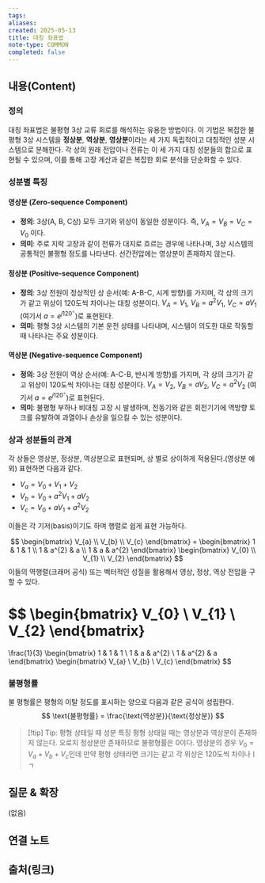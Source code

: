```yaml
---
tags:
aliases: 
created: 2025-05-13
title: 대칭 좌표법
note-type: COMMON
completed: false
---
```


## 내용(Content)
### 정의
대칭 좌표법은 불평형 3상 교류 회로를 해석하는 유용한 방법이다. 이 기법은 복잡한 불평형 3상 시스템을 **정상분**, **역상분**, **영상분**이라는 세 가지 독립적이고 대칭적인 성분 시스템으로 분해한다. 각 상의 원래 전압이나 전류는 이 세 가지 대칭 성분들의 합으로 표현될 수 있으며, 이를 통해 고장 계산과 같은 복잡한 회로 분석을 단순화할 수 있다.

### 성분별 특징
#### 영상분 (Zero-sequence Component)
*   **정의**: 3상(A, B, C상) 모두 크기와 위상이 동일한 성분이다. 즉, $V_A = V_B = V_C = V_0$ 이다.
*   **의미**: 주로 지락 고장과 같이 전류가 대지로 흐르는 경우에 나타나며, 3상 시스템의 공통적인 불평형 정도를 나타낸다. 선간전압에는 영상분이 존재하지 않는다.
#### 정상분 (Positive-sequence Component)
*   **정의**: 3상 전원이 정상적인 상 순서(예: A-B-C, 시계 방향)를 가지며, 각 상의 크기가 같고 위상이 120도씩 차이나는 대칭 성분이다. $V_A = V_1$, $V_B = a^2V_1$, $V_C = aV_1$ (여기서 $a = e^{j120^\circ}$)로 표현된다.
*   **의미**: 평형 3상 시스템의 기본 운전 상태를 나타내며, 시스템이 의도한 대로 작동할 때 나타나는 주요 성분이다.
#### 역상분 (Negative-sequence Component)
*   **정의**: 3상 전원이 역상 순서(예: A-C-B, 반시계 방향)를 가지며, 각 상의 크기가 같고 위상이 120도씩 차이나는 대칭 성분이다. $V_A = V_2$, $V_B = aV_2$, $V_C = a^2V_2$ (여기서 $a = e^{j120^\circ}$)로 표현된다.
*   **의미**: 불평형 부하나 비대칭 고장 시 발생하며, 전동기와 같은 회전기기에 역방향 토크를 유발하여 과열이나 손상을 일으킬 수 있는 성분이다.

### 상과 성분들의 관계
각 상들은 영상분, 정상분, 역상분으로 표현되며, 상 별로 상이하게 적용된다.(영상분 예외) 표현하면 다음과 같다.

- $V_{a} = V_{0} + V_{1} + V_{2}$
- $V_{b} = V_{0} + a^{2}V_{1} + aV_{2}$
- $V_{c} = V_{0} + aV_{1} + a^{2}V_{2}$

이들은 각 기저(basis)이기도 하며 행렬로 쉽게 표현 가능하다.

$$
\begin{bmatrix}
V_{a} \\
V_{b} \\
V_{c}
\end{bmatrix} = 
\begin{bmatrix}
1 & 1 & 1 \\
1 & a^{2} & a \\
1 & a & a^{2}
\end{bmatrix}
\begin{bmatrix}
V_{0} \\
V_{1} \\
V_{2}
\end{bmatrix}
$$
이들의 역행렬(크래머 공식) 또는 벡터적인 성질을 활용해서 영상, 정상, 역상 전압을 구할 수 있다.

$$
\begin{bmatrix}
V_{0} \\
V_{1} \\
V_{2}
\end{bmatrix}
=
\frac{1}{3}
\begin{bmatrix}
1 & 1 & 1 \\
1 & a & a^{2} \\
1 & a^{2} & a
\end{bmatrix}
\begin{bmatrix}
V_{a} \\
V_{b} \\
V_{c}
\end{bmatrix}
$$

### 불평형률
불 평형률은 평형의 이탈 정도를 표시하는 양으로 다음과 같은 공식이 성립한다.
$$
\text{불평형률} = \frac{\text{역상분}}{\text{정상분}}
$$

>[!tip] Tip: 평형 상태일 때 성분 특징
>평형 상태일 때는 영상분과 역상분이 존재하지 않는다. 오로지 정상분만 존재하므로 불평형률은 0이다.
>영상분의 경우 $V_{0} = V_{a}+V_{b}+V_{c}$인데 만약 평형 상태라면 크기는 같고 각 위상은 120도씩 차이나ㅣㄱ 




## 질문 & 확장

(없음)

## 연결 노트

## 출처(링크)

